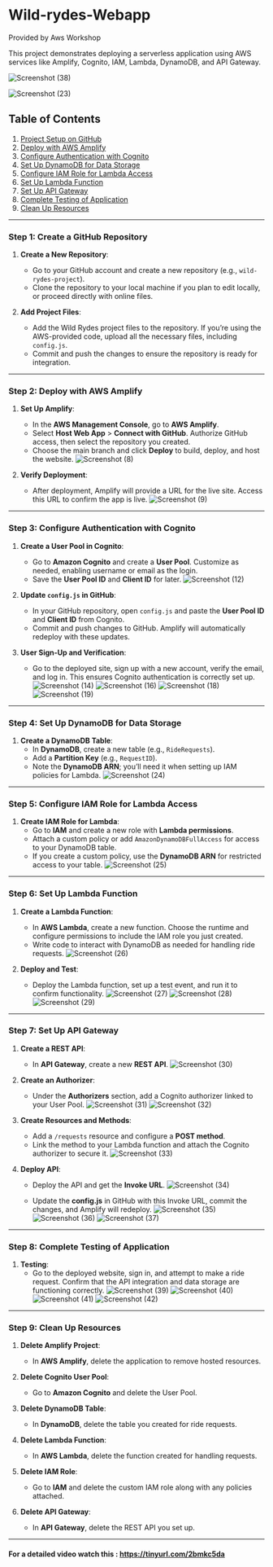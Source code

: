 # Wild-rydes-Webapp
Provided by Aws Workshop

This project demonstrates deploying a serverless application using AWS services like Amplify, Cognito, IAM, Lambda, DynamoDB, and API Gateway.

![Screenshot (38)](https://github.com/user-attachments/assets/7a13c3e3-af17-40f9-8d86-5b63ff3bd5fb)

![Screenshot (23)](https://github.com/user-attachments/assets/12cd3418-4279-4849-967e-c714dc9c7536)


## Table of Contents
1. [Project Setup on GitHub](#project-setup-on-github)
2. [Deploy with AWS Amplify](#deploy-with-aws-amplify)
3. [Configure Authentication with Cognito](#configure-authentication-with-cognito)
4. [Set Up DynamoDB for Data Storage](#set-up-dynamodb-for-data-storage)
5. [Configure IAM Role for Lambda Access](#configure-iam-role-for-lambda-access)
6. [Set Up Lambda Function](#set-up-lambda-function)
7. [Set Up API Gateway](#set-up-api-gateway)
8. [Complete Testing of Application](#complete-testing-of-application)
9. [Clean Up Resources](#clean-up-resources)

---

### Step 1: Create a GitHub Repository

1. **Create a New Repository**:
   * Go to your GitHub account and create a new repository (e.g., `wild-rydes-project`).
   * Clone the repository to your local machine if you plan to edit locally, or proceed directly with online files.

2. **Add Project Files**:
   * Add the Wild Rydes project files to the repository. If you’re using the AWS-provided code, upload all the necessary files, including `config.js`.
   * Commit and push the changes to ensure the repository is ready for integration.

---

### Step 2: Deploy with AWS Amplify

1. **Set Up Amplify**:
   * In the **AWS Management Console**, go to **AWS Amplify**.
   * Select **Host Web App** > **Connect with GitHub**. Authorize GitHub access, then select the repository you created.
   * Choose the main branch and click **Deploy** to build, deploy, and host the website.
     ![Screenshot (8)](https://github.com/user-attachments/assets/e9ec89f9-3819-4820-a49a-bf506f478fb5)


2. **Verify Deployment**:
   * After deployment, Amplify will provide a URL for the live site. Access this URL to confirm the app is live.
     ![Screenshot (9)](https://github.com/user-attachments/assets/d6438d6a-f2dc-46ed-81f9-685ff0e3a37a)


---

### Step 3: Configure Authentication with Cognito

1. **Create a User Pool in Cognito**:
   * Go to **Amazon Cognito** and create a **User Pool**. Customize as needed, enabling username or email as the login.
   * Save the **User Pool ID** and **Client ID** for later.
     ![Screenshot (12)](https://github.com/user-attachments/assets/8d3d5dd5-96f2-49c0-8d70-030d12ccb571)


2. **Update `config.js` in GitHub**:
   * In your GitHub repository, open `config.js` and paste the **User Pool ID** and **Client ID** from Cognito.
   * Commit and push changes to GitHub. Amplify will automatically redeploy with these updates.

3. **User Sign-Up and Verification**:
   * Go to the deployed site, sign up with a new account, verify the email, and log in. This ensures Cognito authentication is correctly set up.
     ![Screenshot (14)](https://github.com/user-attachments/assets/ded991ce-59ea-4462-bc64-9e1c6bf5ad34)
     ![Screenshot (16)](https://github.com/user-attachments/assets/70666eec-a920-40d9-93f3-600216d7cb9f)
     ![Screenshot (18)](https://github.com/user-attachments/assets/bd33f775-0a1b-4682-900e-d4232d6649aa)
     ![Screenshot (19)](https://github.com/user-attachments/assets/e999906e-76ee-4c19-b475-8d2e54dcbaa4)


---

### Step 4: Set Up DynamoDB for Data Storage

1. **Create a DynamoDB Table**:
   * In **DynamoDB**, create a new table (e.g., `RideRequests`).
   * Add a **Partition Key** (e.g., `RequestID`).
   * Note the **DynamoDB ARN**; you’ll need it when setting up IAM policies for Lambda.
    ![Screenshot (24)](https://github.com/user-attachments/assets/db88e6d8-1087-4a1b-82ee-fbbab01132b6)


---

### Step 5: Configure IAM Role for Lambda Access

1. **Create IAM Role for Lambda**:
   * Go to **IAM** and create a new role with **Lambda permissions**.
   * Attach a custom policy or add `AmazonDynamoDBFullAccess` for access to your DynamoDB table.
   * If you create a custom policy, use the **DynamoDB ARN** for restricted access to your table.
     ![Screenshot (25)](https://github.com/user-attachments/assets/286c4989-e6c0-4aea-abe1-24fdaa158d99)


---

### Step 6: Set Up Lambda Function

1. **Create a Lambda Function**:
   * In **AWS Lambda**, create a new function. Choose the runtime and configure permissions to include the IAM role you just created.
   * Write code to interact with DynamoDB as needed for handling ride requests.
     ![Screenshot (26)](https://github.com/user-attachments/assets/390043ad-086a-4526-8a98-9a0e1221eb19)


2. **Deploy and Test**:
   * Deploy the Lambda function, set up a test event, and run it to confirm functionality.
    ![Screenshot (27)](https://github.com/user-attachments/assets/94fbce88-6388-49f9-a93c-3ee4f90e7169)
    ![Screenshot (28)](https://github.com/user-attachments/assets/13150668-d695-4916-a119-14901200c2a1)
    ![Screenshot (29)](https://github.com/user-attachments/assets/e43dc705-a7fc-4f37-884d-8d9137ecd3d1)

---

### Step 7: Set Up API Gateway

1. **Create a REST API**:
   * In **API Gateway**, create a new **REST API**.
     ![Screenshot (30)](https://github.com/user-attachments/assets/7f77a4f5-8fc1-45ec-8066-0b9ec3d0f618)


2. **Create an Authorizer**:
   * Under the **Authorizers** section, add a Cognito authorizer linked to your User Pool.
     ![Screenshot (31)](https://github.com/user-attachments/assets/b147c7b4-5c2e-4e15-89dc-85614383db51)
    ![Screenshot (32)](https://github.com/user-attachments/assets/ccee4584-649d-47a5-ab14-b82507adc24b)


3. **Create Resources and Methods**:
   * Add a `/requests` resource and configure a **POST method**.
   * Link the method to your Lambda function and attach the Cognito authorizer to secure it.
     ![Screenshot (33)](https://github.com/user-attachments/assets/51de9f79-ad5a-46f9-a7cf-57a10f589bb9)


4. **Deploy API**:
   * Deploy the API and get the **Invoke URL**.
     ![Screenshot (34)](https://github.com/user-attachments/assets/d3f26136-cbb7-4428-8673-9c5d36b2b285)

   * Update the **config.js** in GitHub with this Invoke URL, commit the changes, and Amplify will redeploy.
     ![Screenshot (35)](https://github.com/user-attachments/assets/3b861794-003f-4624-a7c9-7bf486afcda6)
    ![Screenshot (36)](https://github.com/user-attachments/assets/f33d3a10-e968-467f-9684-d74c396a4d21)
    ![Screenshot (37)](https://github.com/user-attachments/assets/42000bee-b81f-47f1-9187-e3f78f4404a1)


---

### Step 8: Complete Testing of Application

1. **Testing**:
   * Go to the deployed website, sign in, and attempt to make a ride request. Confirm that the API integration and data storage are functioning correctly.
     ![Screenshot (39)](https://github.com/user-attachments/assets/8d4ee100-1e60-4d0a-86db-a6eb3177f169)
    ![Screenshot (40)](https://github.com/user-attachments/assets/50685ffe-c350-43fd-81bd-f3b22b30b317)
    ![Screenshot (41)](https://github.com/user-attachments/assets/20143478-53c8-4efc-adda-ccb41f65a730)
    ![Screenshot (42)](https://github.com/user-attachments/assets/2280fb6c-4002-4ccc-8e27-28bb7425d092)


---

### Step 9: Clean Up Resources

1. **Delete Amplify Project**:
   * In **AWS Amplify**, delete the application to remove hosted resources.

2. **Delete Cognito User Pool**:
   * Go to **Amazon Cognito** and delete the User Pool.

3. **Delete DynamoDB Table**:
   * In **DynamoDB**, delete the table you created for ride requests.

4. **Delete Lambda Function**:
   * In **AWS Lambda**, delete the function created for handling requests.

5. **Delete IAM Role**:
   * Go to **IAM** and delete the custom IAM role along with any policies attached.

6. **Delete API Gateway**:
   * In **API Gateway**, delete the REST API you set up.

---

#### For a detailed video watch this : https://tinyurl.com/2bmkc5da
